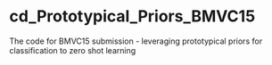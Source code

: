 # cd_Prototypical_Priors_BMVC15
The code for BMVC15 submission - leveraging prototypical priors for classification to zero shot learning
